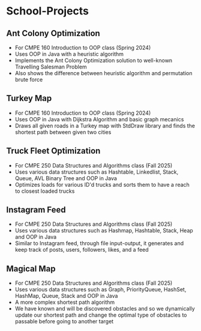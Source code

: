 # School-Projects
## Ant Colony Optimization
- For CMPE 160 Introduction to OOP class (Spring 2024)
- Uses OOP in Java with a heuristic algorithm
- Implements the Ant Colony Optimization solution to well-known Travelling Salesman Problem
- Also shows the difference between heuristic algorithm and permutation brute force
## Turkey Map 
- For CMPE 160 Introduction to OOP class (Spring 2024)
- Uses OOP in Java with Dijkstra Algorithm and basic graph mecanics
- Draws all given roads in a Turkey map with StdDraw library and finds the shortest path between given two cities
## Truck Fleet Optimization
- For CMPE 250 Data Structures and Algorithms class (Fall 2025)
- Uses various data structures such as Hashtable, Linkedlist, Stack, Queue, AVL Binary Tree and OOP in Java
- Optimizes loads for various ID'd trucks and sorts them to have a reach to closest loaded trucks
## Instagram Feed
- For CMPE 250 Data Structures and Algorithms class (Fall 2025)
- Uses various data structures such as Hashmap, Hashtable, Stack, Heap and OOP in Java
- Similar to Instagram feed, through file input-output, it generates and keep track of posts, users, followers, likes, and a feed
## Magical Map
- For CMPE 250 Data Structures and Algorithms class (Fall 2025)
- Uses various data structures such as Graph, PriorityQueue, HashSet, HashMap, Queue, Stack and OOP in Java
- A more complex shortest path algorithm
- We have known and will be discovered obstacles and so we dynamically update our shortest path and change the optimal type of obstacles to passable before going to another target
